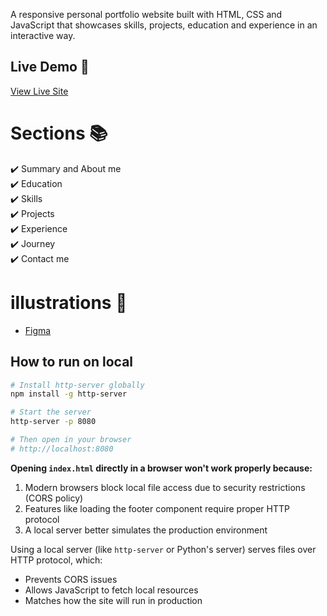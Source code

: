 A responsive personal portfolio website built with HTML, CSS and JavaScript that showcases skills, projects, education and experience in an interactive way.

## Live Demo 🌟

[View Live Site](http://www.balashekhar.github.me)

# Sections 📚

✔️ Summary and About me\
✔️ Education\
✔️ Skills \
✔️ Projects\
✔️ Experience\
✔️ Journey\
✔️ Contact me

# illustrations 🍥

- [Figma](https://www.figma.com/)

## How to run on local

```bash
# Install http-server globally
npm install -g http-server

# Start the server
http-server -p 8080

# Then open in your browser
# http://localhost:8080
```

**Opening `index.html` directly in a browser won't work properly because:**

1. Modern browsers block local file access due to security restrictions (CORS policy)
2. Features like loading the footer component require proper HTTP protocol
3. A local server better simulates the production environment

Using a local server (like `http-server` or Python's server) serves files over HTTP protocol, which:

- Prevents CORS issues
- Allows JavaScript to fetch local resources
- Matches how the site will run in production
